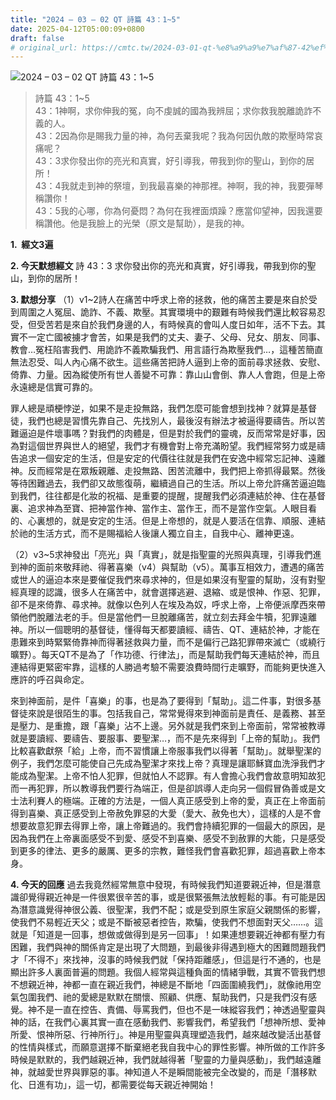 ```yaml
---
title: "2024 – 03 – 02 QT 詩篇 43：1~5"
date: 2025-04-12T05:00:09+0800
draft: false
# original_url: https://cmtc.tw/2024-03-01-qt-%e8%a9%a9%e7%af%87-42%ef%bc%9a111-2
---
```


![2024 – 03 – 02 QT 詩篇 43：1\~5](/images/qt.jpg  "2024 – 03 – 02 QT 詩篇 43：1\~5")

> 詩篇 43：1\~5  
> 43：1神啊，求你伸我的冤，向不虔誠的國為我辨屈；求你救我脫離詭詐不義的人。  
> 43：2因為你是賜我力量的神，為何丟棄我呢？我為何因仇敵的欺壓時常哀痛呢？  
> 43：3求你發出你的亮光和真實，好引導我，帶我到你的聖山，到你的居所！  
> 43：4我就走到神的祭壇，到我最喜樂的神那裡。神啊，我的神，我要彈琴稱讚你！  
> 43：5我的心哪，你為何憂悶？為何在我裡面煩躁？應當仰望神，因我還要稱讚他。他是我臉上的光榮（原文是幫助），是我的神。

**1.  經文3遍**

**2. 今天默想經文**
詩 43：3 求你發出你的亮光和真實，好引導我，帶我到你的聖山，到你的居所！

**3. 默想分享**
（1）v1\~2詩人在痛苦中呼求上帝的拯救，他的痛苦主要是來自於受到周圍之人冤屈、詭詐、不義、欺壓。其實環境中的艱難有時候我們還比較容易忍受，但受苦若是來自於我們身邊的人，有時候真的會叫人度日如年，活不下去。其實不一定亡國被擄才會苦，如果是我們的丈夫、妻子、父母、兒女、朋友、同事、教會…冤枉陷害我們、用詭詐不義欺騙我們、用言語行為欺壓我們…，這種苦簡直無法忍受、叫人內心痛不欲生。這些痛苦把詩人逼到上帝的面前尋求拯救、安慰、倚靠、力量。因為縱使所有世人善變不可靠：靠山山會倒、靠人人會跑，但是上帝永遠總是信實可靠的。

罪人總是頑梗悖逆，如果不是走投無路，我們怎麼可能會想到找神？就算是基督徒，我們也總是習慣先靠自己、先找別人，最後沒有辦法才被逼得要禱告。所以苦難逼迫是件壞事嗎？對我們的肉體是，但是對於我們的靈魂，反而常常是好事，因為對這個世界與世人的絕望，我們才有機會對上帝充滿盼望。我們經常努力或是禱告追求一個安定的生活，但是安定的代價往往就是我們在安逸中經常忘記神、遠離神。反而經常是在眾叛親離、走投無路、困苦流離中，我們把上帝抓得最緊。然後等待困難過去，我們卻又故態復萌，繼續過自己的生活。所以上帝允許痛苦逼迫臨到我們，往往都是化妝的祝福、是重要的提醒，提醒我們必須連結於神、住在基督裏、追求神為至寶、把神當作神、當作主、當作王，而不是當作空氣。人眼目看的、心裏想的，就是安定的生活。但是上帝想的，就是人要活在信靠、順服、連結於祂的生活方式，而不是賜福給人後讓人獨立自主，自我中心、離神更遠。

（2）v3\~5求神發出「亮光」與「真實」，就是指聖靈的光照與真理，引導我們進到神的面前來敬拜祂、得著喜樂（v4）與幫助（v5）。萬事互相效力，遭遇的痛苦或世人的逼迫本來是要催促我們來尋求神的，但是如果沒有聖靈的幫助，沒有對聖經真理的認識，很多人在痛苦中，就會選擇逃避、退縮、或是恨神、作惡、犯罪，卻不是來倚靠、尋求神。就像以色列人在埃及為奴，呼求上帝，上帝便派摩西來帶領他們脫離法老的手。但是當他們一旦脫離痛苦，就立刻去拜金牛犢，犯罪遠離神。所以一個聰明的基督徒，懂得每天都要讀經、禱告、QT、連結於神，才能在患難來到時緊緊倚靠神而得著拯救與力量，而不是偏行己路犯罪帶來滅亡（或繞行曠野）。每天QT不是為了「作功德、行律法」，而是幫助我們每天連結於神，而且連結得更緊密牢靠，這樣的人勝過考驗不需要浪費時間行走曠野，而能夠更快進入應許的呼召與命定。

來到神面前，是件「喜樂」的事，也是為了要得到「幫助」。這二件事，對很多基督徒來說是很陌生的事。包括我自己，常常覺得來到神面前是責任、是義務、甚至是壓力、是重擔，跟「喜樂」沾不上邊。另外就是我們來到上帝面前，常常被教導就是要讀經、要禱告、要服事、要聖潔…，而不是先來得到「上帝的幫助」。我們比較喜歡獻祭「給」上帝，而不習慣讓上帝服事我們以得著「幫助」。就舉聖潔的例子，我們怎麼可能使自己先成為聖潔才來找上帝？真理是讓耶穌寶血洗淨我們才能成為聖潔。上帝不怕人犯罪，但就怕人不認罪。有人會擔心我們會故意明知故犯而一再犯罪，所以教導我們要行為端正，但是卻誤導人走向另一個假冒偽善或是文士法利賽人的極端。正確的方法是，一個人真正感受到上帝的愛，真正在上帝面前得到喜樂、真正感受到上帝赦免罪惡的大愛（愛大、赦免也大），這樣的人是不會想要故意犯罪去得罪上帝，讓上帝難過的。我們會持續犯罪的一個最大的原因，是因為我們在上帝裏面感受不到愛、感受不到喜樂、感受不到赦罪的大能，只是感受到更多的律法、更多的嚴厲、更多的宗教，難怪我們會喜歡犯罪，超過喜歡上帝本身。

**4. 今天的回應**
過去我竟然經常無意中發現，有時候我們知道要親近神，但是潛意識卻覺得親近神是一件很累很辛苦的事，或是很緊張無法放輕鬆的事。有可能是因為潛意識覺得神很公義、很聖潔，我們不配；或是受到原生家庭父親關係的影響，使我們不易輕近天父；或是不斷被惡者控告，欺騙，使我們不想面對天父……。這就是「知道是一回事，想做或做得到是另一回事」！如果連想要親近神都有壓力有困難，我們與神的關係肯定是出現了大問題，到最後非得遇到極大的困難問題我們才「不得不」來找神，沒事的時候我們就「保持距離感」，但這是行不通的，也是顯出許多人裏面普遍的問題。我個人經常與這種負面的情緒爭戰，其實不管我們想不想親近神，神都一直在親近我們，神總是不斷地「四面圍繞我們」，就像祂用空氣包圍我們、祂的愛總是默默在關懷、照顧、供應、幫助我們，只是我們沒有感覺。神不是一直在控告、責備、辱罵我們，但也不是一味縱容我們；神透過聖靈與神的話，在我們心裏其實一直在感動我們、影響我們，希望我們「想神所想、愛神所愛、恨神所惡、行神所行」。神是用聖靈與真理塑造我們，越來越改變活出基督的性情與樣式，而願意選擇不斷棄絕老我自我中心的罪性影響。神所做的工作許多時候是默默的，我們越親近神，我們就越得著「聖靈的力量與感動」，我們越遠離神，就越愛世界與罪惡的事。神知道人不是瞬間能被完全改變的，而是「潛移默化、日進有功」，這一切，都需要從每天親近神開始！
